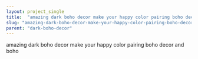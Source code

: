 ```yaml
---
layout: project_single
title:  "amazing dark boho decor make your happy color pairing boho decor and boho"
slug: "amazing-dark-boho-decor-make-your-happy-color-pairing-boho-decor-and-boho"
parent: "dark-boho-decor"
---
```

amazing dark boho decor make your happy color pairing boho decor and boho